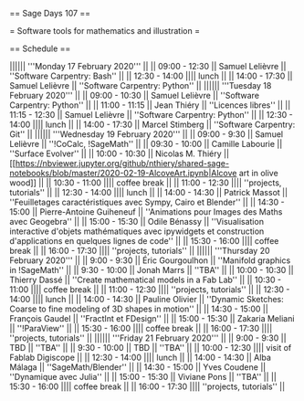 == Sage Days 107 ==

= Software tools for mathematics and illustration =

== Schedule ==

|||||| '''Monday 17 February 2020''' ||
|| 09:00 - 12:30 || Samuel Lelièvre || ''Software Carpentry: Bash'' ||
|| 12:30 - 14:00 |||| lunch ||
|| 14:00 - 17:30 || Samuel Lelièvre || ''Software Carpentry: Python'' ||
|||||| '''Tuesday 18 February 2020''' ||
|| 09:00 - 10:30 || Samuel Lelièvre || ''Software Carpentry: Python'' ||
|| 11:00 - 11:15 || Jean Thiéry     || ''Licences libres'' ||
|| 11:15 - 12:30 || Samuel Lelièvre || ''Software Carpentry: Python'' ||
|| 12:30 - 14:00 |||| lunch ||
|| 14:00 - 17:30 || Marcel Stimberg || ''Software Carpentry: Git'' ||
|||||| '''Wednesday 19 February 2020''' ||
|| 09:00 - 9:30 || Samuel Lelièvre || ''!CoCalc, !SageMath'' ||
|| 09:30 - 10:00 || Camille Labourie || ''Surface Evolver'' ||
|| 10:00 - 10:30 || Nicolas M. Thiéry  || [[https://nbviewer.jupyter.org/github/nthiery/shared-sage-notebooks/blob/master/2020-02-19-AlcoveArt.ipynb|Alcove art in olive wood]] ||
|| 10:30 - 11:00 |||| coffee break ||
|| 11:00 - 12:30 |||| ''projects, tutorials'' ||
|| 12:30 - 14:00 |||| lunch ||
|| 14:00 - 14:30 || Patrick Massot || ''Feuilletages caractéristiques avec Sympy, Cairo et Blender'' ||
|| 14:30 - 15:00 || Pierre-Antoine Guiheneuf || ''Animations pour Images des Maths avec Geogebra'' ||
|| 15:00 - 15:30 || Odile Bénassy || ''Visualisation interactive d'objets mathématiques avec ipywidgets et construction d'applications en quelques lignes de code'' ||
|| 15:30 - 16:00 |||| coffee break ||
|| 16:00 - 17:30 |||| ''projects, tutorials'' ||
|||||| '''Thursday 20 February 2020''' ||
|| 9:00 - 9:30 || Éric Gourgoulhon || ''Manifold graphics in !SageMath'' ||
|| 9:30 - 10:00 || Jonah Marrs || ''TBA'' ||
|| 10:00 - 10:30 || Thierry Dassé || ''Create mathematical models in a Fab Lab'' ||
|| 10:30 - 11:00 |||| coffee break ||
|| 11:00 - 12:30 |||| ''projects, tutorials'' ||
|| 12:30 - 14:00 |||| lunch ||
|| 14:00 - 14:30 || Pauline Olivier || ''Dynamic Sketches: Coarse to fine modeling of 3D shapes in motion'' ||
|| 14:30 - 15:00 || François Gaudel  || ''FractInt et FDesign'' ||
|| 15:00 - 15:30 || Zakaria Meliani || ''!ParaView'' ||
|| 15:30 - 16:00 |||| coffee break ||
|| 16:00 - 17:30 |||| ''projects, tutorials'' ||
|||||| '''Friday 21 February 2020''' ||
|| 9:00 - 9:30 || TBD || ''TBA'' ||
|| 9:30 - 10:00 || TBD || ''TBA'' ||
|| 10:00 - 12:30 |||| visit of Fablab Digiscope ||
|| 12:30 - 14:00 |||| lunch ||
|| 14:00 - 14:30 || Alba Málaga || ''SageMath/Blender'' ||
|| 14:30 - 15:00 || Yves Coudene || ''Dynamique avec Julia'' ||
|| 15:00 - 15:30 || Viviane Pons || ''TBA'' ||
|| 15:30 - 16:00 |||| coffee break ||
|| 16:00 - 17:30 |||| ''projects, tutorials'' ||
